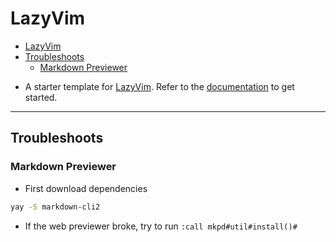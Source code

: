 # LazyVim

<!--toc:start-->
- [LazyVim](#lazyvim)
- [Troubleshoots](#troubleshoots)
  - [Markdown Previewer](#markdown-previewer)
<!--toc:end-->

- A starter template for [LazyVim](https://github.com/LazyVim/LazyVim).
Refer to the [documentation](https://lazyvim.github.io/installation) to get started.

---

## Troubleshoots

### Markdown Previewer

- First download dependencies

```bash
yay -S markdown-cli2
```

- If the web previewer broke, try to run `:call mkpd#util#install()#`

